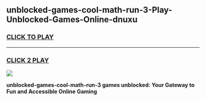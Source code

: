 
## unblocked-games-cool-math-run-3-Play-Unblocked-Games-Online-dnuxu
<h3>
<a href="https://premium76.site?title=unblocked-games-cool-math-run-3&ref=25A">CLICK TO PLAY</a></h3>
<hr>

<h3>
<a href="https://premium76.site?title=unblocked-games-cool-math-run-3&ref=25A">CLICK 2 PLAY</a>
  
</h3>

<a href="https://premium76.site?title=unblocked-games-cool-math-run-3&ref=25A"><img src="https://clearcache.store/games.png"></a>


**unblocked-games-cool-math-run-3 games unblocked: Your Gateway to Fun and Accessible Online Gaming**
